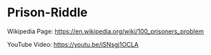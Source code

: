# Prison-Riddle

Wikipedia Page: https://en.wikipedia.org/wiki/100_prisoners_problem

YouTube Video: https://youtu.be/iSNsgj1OCLA